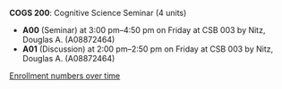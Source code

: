 **COGS 200**: Cognitive Science Seminar (4 units)

- **A00** (Seminar) at 3:00 pm–4:50 pm on Friday at CSB 003 by Nitz, Douglas A. (A08872464)
- **A01** (Discussion) at 2:00 pm–2:50 pm on Friday at CSB 003 by Nitz, Douglas A. (A08872464)

[Enrollment numbers over time](./COGS200.tsv)
